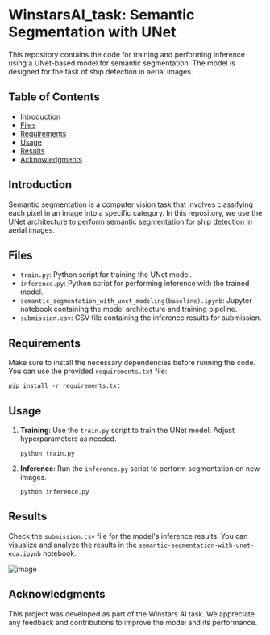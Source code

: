 # WinstarsAI_task: Semantic Segmentation with UNet

This repository contains the code for training and performing inference using a UNet-based model for semantic segmentation. The model is designed for the task of ship detection in aerial images.

## Table of Contents

- [Introduction](#introduction)
- [Files](#files)
- [Requirements](#requirements)
- [Usage](#usage)
- [Results](#results)
- [Acknowledgments](#acknowledgments)

## Introduction

Semantic segmentation is a computer vision task that involves classifying each pixel in an image into a specific category. In this repository, we use the UNet architecture to perform semantic segmentation for ship detection in aerial images.

## Files

- `train.py`: Python script for training the UNet model.
- `inference.py`: Python script for performing inference with the trained model.
- `semantic_segmentation_with_unet_modeling(baseline).ipynb`: Jupyter notebook containing the model architecture and training pipeline.
- `submission.csv`: CSV file containing the inference results for submission.

## Requirements

Make sure to install the necessary dependencies before running the code. You can use the provided `requirements.txt` file:

```
pip install -r requirements.txt
```

## Usage

1. **Training**: Use the `train.py` script to train the UNet model. Adjust hyperparameters as needed.

    ```
    python train.py
    ```

2. **Inference**: Run the `inference.py` script to perform segmentation on new images.

    ```
    python inference.py
    ```

## Results

Check the `submission.csv` file for the model's inference results. You can visualize and analyze the results in the `semantic-segmentation-with-unet-eda.ipynb` notebook.

![image](https://github.com/geeeeenccc/WinstarsAI_task/assets/101811004/7bd6b514-1255-46fb-a47d-8c243d9864c0)


## Acknowledgments

This project was developed as part of the Winstars AI task. We appreciate any feedback and contributions to improve the model and its performance.
